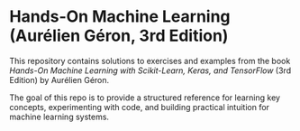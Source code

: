 # Hands-On Machine Learning (Aurélien Géron, 3rd Edition)

This repository contains solutions to exercises and examples from the book *Hands-On Machine Learning with Scikit-Learn, Keras, and TensorFlow* (3rd Edition) by Aurélien Géron.

The goal of this repo is to provide a structured reference for learning key concepts, experimenting with code, and building practical intuition for machine learning systems.
